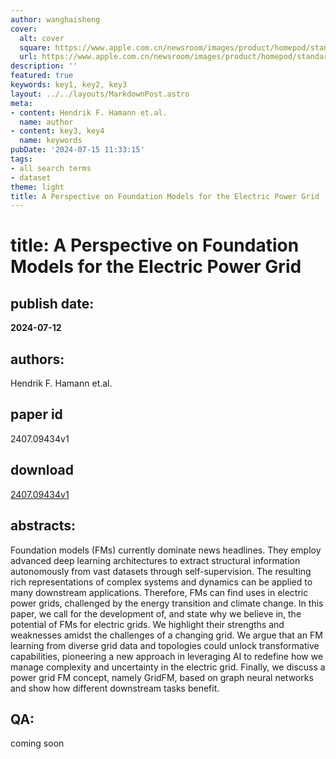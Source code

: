 ```yaml
---
author: wanghaisheng
cover:
  alt: cover
  square: https://www.apple.com.cn/newsroom/images/product/homepod/standard/Apple-HomePod-hero-230118_big.jpg.large_2x.jpg
  url: https://www.apple.com.cn/newsroom/images/product/homepod/standard/Apple-HomePod-hero-230118_big.jpg.large_2x.jpg
description: ''
featured: true
keywords: key1, key2, key3
layout: ../../layouts/MarkdownPost.astro
meta:
- content: Hendrik F. Hamann et.al.
  name: author
- content: key3, key4
  name: keywords
pubDate: '2024-07-15 11:33:15'
tags:
- all search terms
- dataset
theme: light
title: A Perspective on Foundation Models for the Electric Power Grid
---
```


# title: A Perspective on Foundation Models for the Electric Power Grid 
## publish date: 
**2024-07-12** 
## authors: 
  Hendrik F. Hamann et.al. 
## paper id
2407.09434v1
## download
[2407.09434v1](http://arxiv.org/abs/2407.09434v1)
## abstracts:
Foundation models (FMs) currently dominate news headlines. They employ advanced deep learning architectures to extract structural information autonomously from vast datasets through self-supervision. The resulting rich representations of complex systems and dynamics can be applied to many downstream applications. Therefore, FMs can find uses in electric power grids, challenged by the energy transition and climate change. In this paper, we call for the development of, and state why we believe in, the potential of FMs for electric grids. We highlight their strengths and weaknesses amidst the challenges of a changing grid. We argue that an FM learning from diverse grid data and topologies could unlock transformative capabilities, pioneering a new approach in leveraging AI to redefine how we manage complexity and uncertainty in the electric grid. Finally, we discuss a power grid FM concept, namely GridFM, based on graph neural networks and show how different downstream tasks benefit.
## QA:
coming soon
